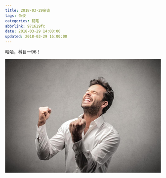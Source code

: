```yaml
---
title: 2018-03-29杂谈
tags: 杂谈
categories: 随笔
abbrlink: 971629fc
date: 2018-03-29 14:00:00
updated: 2018-03-29 16:00:00
---
```

哈哈，科目一96！

![I'm very happy.](/images/happy.jpg)
 